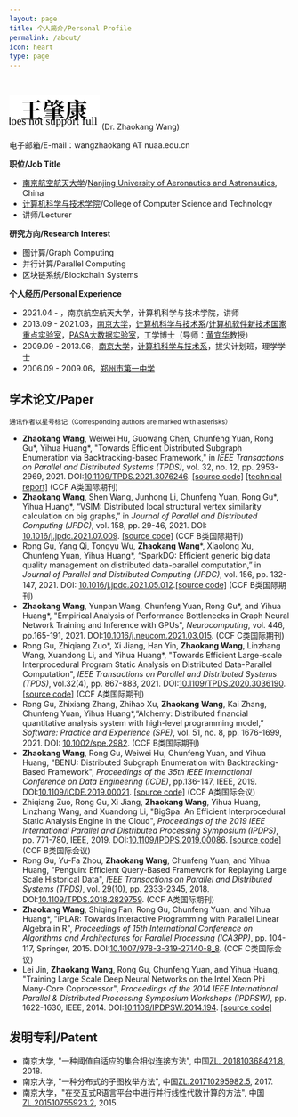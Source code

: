 ```yaml
---
layout: page
title: 个人简介/Personal Profile
permalink: /about/
icon: heart
type: page
---
```


<br>

![My Chinese name](/img/my-chinese-name.svg) (Dr. Zhaokang Wang)

电子邮箱/E-mail：wangzhaokang AT nuaa.edu.cn


**职位/Job Title**

* [南京航空航天大学](http://http://www.nuaa.edu.cn/)/[Nanjing University of Aeronautics and Astronautics](http://iao.nuaa.edu.cn), China
* [计算机科学与技术学院](http://cs.nuaa.edu.cn/)/College of Computer Science and Technology
* 讲师/Lecturer

**研究方向/Research Interest**

* 图计算/Graph Computing
* 并行计算/Parallel Computing
* 区块链系统/Blockchain Systems

**个人经历/Personal Experience** 

* 2021.04 - ，南京航空航天大学，计算机科学与技术学院，讲师
* 2013.09 - 2021.03，[南京大学](http://www.nju.edu.cn)，[计算机科学与技术系](http://cs.nju.edu.cn)/[计算机软件新技术国家重点实验室](http://keysoftlab.nju.edu.cn)，[PASA大数据实验室](http://pasa-bigdata.nju.edu.cn)，工学博士（导师：[黄宜华](http://cs.nju.edu.cn/yhuang)教授）
* 2009.09 - 2013.06，[南京大学](http://www.nju.edu.cn)，[计算机科学与技术系](http://cs.nju.edu.cn)，拔尖计划班，理学学士
* 2006.09 - 2009.06，[郑州市第一中学](http://www.zzyz.com.cn/)

## 学术论文/Paper

<small>通讯作者以星号标记（Corresponding authors are marked with  asterisks）</small>

- **Zhaokang Wang**, Weiwei Hu, Guowang Chen, Chunfeng Yuan, Rong Gu\*, Yihua Huang\*, "Towards Efficient Distributed Subgraph Enumeration via Backtracking-based Framework," in *IEEE Transactions on Parallel and Distributed Systems (TPDS)*, vol. 32, no. 12, pp. 2953-2969, 2021. DOI:[10.1109/TPDS.2021.3076246](https://doi.org/10.1109/TPDS.2021.3076246). [[source code]](https://github.com/PasaLab/BENU) [[technical report]](https://arxiv.org/abs/2006.12819) (CCF A类国际期刊)
- **Zhaokang Wang**, Shen Wang, Junhong Li, Chunfeng Yuan, Rong Gu*, Yihua Huang*, “VSIM: Distributed local structural vertex similarity calculation on big graphs,” in *Journal of Parallel and Distributed Computing (JPDC)*, vol. 158, pp. 29-46, 2021. DOI: [10.1016/j.jpdc.2021.07.009](https://doi.org/10.1016/j.jpdc.2021.07.009). [[source code]](https://github.com/PasaLab/VSIM) (CCF B类国际期刊)
- Rong Gu, Yang Qi, Tongyu Wu, **Zhaokang Wang***, Xiaolong Xu, Chunfeng Yuan, Yihua Huang*, “SparkDQ: Efficient generic big data quality management on distributed data-parallel computation,” in *Journal of Parallel and Distributed Computing (JPDC)*, vol. 156, pp. 132-147, 2021. DOI: [10.1016/j.jpdc.2021.05.012](https://doi.org/10.1016/j.jpdc.2021.05.012).[[source code]](https://github.com/PasaLab/SparkDQ) (CCF B类国际期刊)
- **Zhaokang Wang**, Yunpan Wang, Chunfeng Yuan, Rong Gu\*, and Yihua Huang\*, "Empirical Analysis of Performance Bottlenecks in Graph Neural Network Training and Inference with GPUs", *Neurocomputing*, vol. 446, pp.165-191, 2021. DOI:[10.1016/j.neucom.2021.03.015](https://doi.org/10.1016/j.neucom.2021.03.015). (CCF C类国际期刊)
- Rong Gu, Zhiqiang Zuo\*, Xi Jiang, Han Yin, **Zhaokang Wang**, Linzhang Wang, Xuandong Li, and Yihua Huang\*, "Towards Efficient Large-scale Interprocedural Program Static Analysis on Distributed Data-Parallel Computation", *IEEE Transactions on Parallel and Distributed Systems (TPDS)*, vol.32(4), pp. 867-883, 2021. DOI:[10.1109/TPDS.2020.3036190](https://doi.org/10.1109/TPDS.2020.3036190). [[source code]](https://github.com/PasaLab/BigSpa) (CCF A类国际期刊)
- Rong Gu, Zhixiang Zhang, Zhihao Xu, **Zhaokang Wang**, Kai Zhang, Chunfeng Yuan, Yihua Huang*,“Alchemy: Distributed financial quantitative analysis system with high-level programming model,” *Software: Practice and Experience (SPE)*, vol. 51, no. 8, pp. 1676-1699, 2021. DOI: [10.1002/spe.2982](https://doi.org/10.1002/spe.2982). (CCF B类国际期刊)
- **Zhaokang Wang**, Rong Gu, Weiwei Hu, Chunfeng Yuan, and Yihua Huang, "BENU: Distributed Subgraph Enumeration with Backtracking-Based Framework", *Proceedings of the 35th IEEE International Conference on Data Engineering (ICDE)*, pp.136-147, IEEE, 2019. DOI:[10.1109/ICDE.2019.00021](https://doi.org/10.1109/ICDE.2019.00021). [[source code]](https://github.com/PasaLab/BENU) (CCF A类国际会议)
- Zhiqiang Zuo, Rong Gu, Xi Jiang, **Zhaokang Wang**, Yihua Huang, Linzhang Wang, and Xuandong Li, "BigSpa: An Efficient Interprocedural Static Analysis Engine in the Cloud", *Proceedings of the 2019 IEEE International Parallel and Distributed Processing Symposium (IPDPS)*, pp. 771-780, IEEE, 2019. DOI:[10.1109/IPDPS.2019.00086](https://doi.org/10.1109/IPDPS.2019.00086). [[source code]](https://github.com/PasaLab/BigSpa) (CCF B类国际会议)
- Rong Gu, Yu-Fa Zhou, **Zhaokang Wang**, Chunfeng Yuan, and Yihua Huang, "Penguin: Efficient Query-Based Framework for Replaying Large Scale Historical Data", *IEEE Transactions on Parallel and Distributed Systems (TPDS)*, vol. 29(10), pp. 2333-2345, 2018. DOI:[10.1109/TPDS.2018.2829759](https://doi.org/10.1109/TPDS.2018.2829759). (CCF A类国际期刊)
- **Zhaokang Wang**, Shiqing Fan, Rong Gu, Chunfeng Yuan, and Yihua Huang\*, "iPLAR: Towards Interactive Programming with Parallel Linear Algebra in R", *Proceedings of 15th International Conference on Algorithms and Architectures for Parallel Processing (ICA3PP)*, pp. 104-117, Springer, 2015. DOI:[10.1007/978-3-319-27140-8_8](https://doi.org/10.1007/978-3-319-27140-8_8). (CCF C类国际会议)
- Lei Jin, **Zhaokang Wang**, Rong Gu, Chunfeng Yuan, and Yihua Huang, "Training Large Scale Deep Neural Networks on the Intel Xeon Phi Many-Core Coprocessor", *Proceedings of the 2014 IEEE International Parallel & Distributed Processing Symposium Workshops (IPDPSW)*, pp. 1622-1630, IEEE, 2014. DOI:[10.1109/IPDPSW.2014.194](https://doi.org/10.1109/IPDPSW.2014.194). [[source code]](https://github.com/PasaLab/dolphin)

## 发明专利/Patent

* 南京大学, "一种阈值自适应的集合相似连接方法", 中国[ZL. 201810368421.8](https://kns.cnki.net/kcms/detail/detail.aspx?dbcode=SCPD&dbname=SCPD2019&filename=CN108573052B&v=FtLPguNHabbvr7j6c5ZkD8ngXn9vPBAv9yBwqR85tHgTniY9AR30mU4IdVgtmVpJ), 2018.
* 南京大学, "一种分布式的子图枚举方法", 中国[ZL.201710295982.5](https://kns.cnki.net/kcms/detail/detail.aspx?dbcode=SCPD&dbname=SCPD2020&filename=CN106991195B&v=OkzOw%25mmd2Bz1HwopuYpApvirwT94vuoB65OJ1voDesM63tlR3YQTtBKzC7UXSRG6nycU), 2017.
* 南京大学，"在交互式R语言平台中进行并行线性代数计算的方法", 中国[ZL.201510755923.2](https://kns.cnki.net/kcms/detail/detail.aspx?dbcode=SCPD&dbname=SCPD2019&filename=CN105389220B&v=%25mmd2Bue%25mmd2BPsOHDD3bf%25mmd2FOc63MBU7SYEXjYXEMrFzv3rXpw5xw8rMCl2seee%25mmd2F%25mmd2Fxp5JU80zj), 2015.